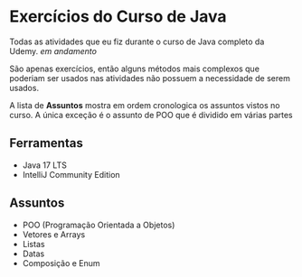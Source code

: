# Exercícios do Curso de Java
Todas as atividades que eu fiz durante o curso de Java completo da Udemy. _em andamento_    

São apenas exercícios, então alguns métodos mais complexos que poderiam ser usados nas atividades não possuem a necessidade de serem usados.  

A lista de **Assuntos** mostra em ordem cronologica os assuntos vistos no curso. A única exceção é o assunto de POO que é dividido em várias partes

## Ferramentas
- Java 17 LTS
- IntelliJ Community Edition

## Assuntos
- POO (Programação Orientada a Objetos)
- Vetores e Arrays
- Listas
- Datas
- Composição e Enum
